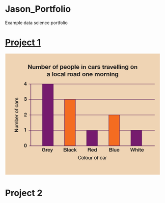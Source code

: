 # Jason_Portfolio
Example data science portfolio

# [Project 1](https://github.com/qviet1602/example_project_code)
![](/images/example_bar_graph.png)

# Project 2
